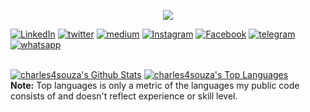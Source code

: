 
<p align="center">
  <img src="https://readme-typing-svg.herokuapp.com/?lines=Welcome+to+my+GitHub+profile!&left=true&width=380&height=45">
</p>


[<img src= "https://img.shields.io/badge/LinkedIn-%230077B5.svg?&style=flat-square&logo=linkedin&logoColor=white" alt="LinkedIn"/>](https://www.linkedin.com/in/charles4souza/) 
[<img src= "https://img.shields.io/badge/twitter-blue?&style=flat-square&logo=twitter&logoColor=white" alt="twitter"/>](https://twitter.com/charles4souza) 
[<img src= "https://img.shields.io/badge/medium-black?&style=flat-square&logo=medium&logoColor=white" alt="medium" />](https://medium.com/@charles4souza/) 
[<img src= "https://img.shields.io/badge/Instagram-%23E4405F.svg?&style=flat-square&logo=instagram&logoColor=white" alt="Instagram"/>](https://www.instagram.com/charles4souza/) 
[<img src= "https://img.shields.io/badge/Facebook-%231877F2.svg?&style=flat-square&logo=facebook&logoColor=white" alt="Facebook"/>](https://www.facebook.com/charles4souza)
[<img src= "https://img.shields.io/badge/telegram-blue?&style=flat-square&logo=telegram&logoColor=white" alt="telegram"/>](https://t.me/charles4souza) 
[<img src= "https://img.shields.io/badge/whatsapp-darkgreen?&style=flat-square&logo=whatsapp&logoColor=white" alt="whatsapp"/>](https://api.whatsapp.com/send?phone=5521996017137&text=Ol%C3%A1%2C%20seja%20bem%20vindo%20ao%20meu%20whatsapp) 

  <br/>
    <a href="https://github.com/anuraghazra/github-readme-stats"><img alt="charles4souza's Github Stats" src="https://denvercoder1-github-readme-stats.vercel.app/api?username=charles4souza&show_icons=true&count_private=true&theme=react&hide_border=true&bg_color=0D1117" /></a>
  <a href="https://github.com/anuraghazra/github-readme-stats"><img alt="charles4souza's Top Languages" src="https://denvercoder1-github-readme-stats.vercel.app/api/top-langs/?username=charles4souza&langs_count=8&layout=compact&theme=react&hide_border=true&bg_color=0D1117" /></a>
  <br/>
  <b>Note:</b> Top languages is only a metric of the languages my public code consists of and doesn't reflect experience or skill level.
</details>
